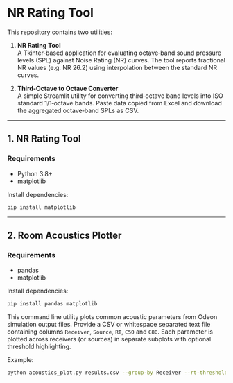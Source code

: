 # NR Rating Tool

This repository contains two utilities:

1. **NR Rating Tool**  
   A Tkinter‑based application for evaluating octave‑band sound pressure levels (SPL) against Noise Rating (NR) curves. The tool reports fractional NR values (e.g. NR 26.2) using interpolation between the standard NR curves.

2. **Third‑Octave to Octave Converter**  
   A simple Streamlit utility for converting third‑octave band levels into ISO standard 1/1‑octave bands. Paste data copied from Excel and download the aggregated octave‑band SPLs as CSV.

---

## 1. NR Rating Tool

### Requirements

- Python 3.8+
- matplotlib

Install dependencies:

```bash
pip install matplotlib
```

---

## 2. Room Acoustics Plotter

### Requirements

- pandas
- matplotlib

Install dependencies:

```bash
pip install pandas matplotlib
```

This command line utility plots common acoustic parameters from Odeon simulation output files. Provide a CSV or whitespace separated text file containing columns `Receiver`, `Source`, `RT`, `C50` and `C80`. Each parameter is plotted across receivers (or sources) in separate subplots with optional threshold highlighting.

Example:

```bash
python acoustics_plot.py results.csv --group-by Receiver --rt-threshold 1.5
```
